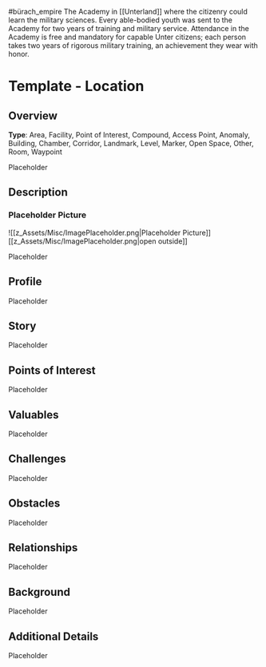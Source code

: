 #bürach_empire 
The Academy in [[Unterland]] where the citizenry could learn the military sciences. Every able-bodied youth was sent to the Academy for two years of training and military service. Attendance in the Academy is free and mandatory for capable Unter citizens; each person takes two years of rigorous military training, an achievement they wear with honor.

# Template - Location
## Overview
**Type**: Area, Facility, Point of Interest, Compound, Access Point, Anomaly, Building, Chamber, Corridor, Landmark, Level, Marker, Open Space, Other, Room, Waypoint

Placeholder

## Description
### Placeholder Picture
![[z_Assets/Misc/ImagePlaceholder.png|Placeholder Picture]]
[[z_Assets/Misc/ImagePlaceholder.png|open outside]]

Placeholder

## Profile
Placeholder

## Story
Placeholder

## Points of Interest
Placeholder

## Valuables
Placeholder

## Challenges
Placeholder

## Obstacles
Placeholder

## Relationships
Placeholder

## Background
Placeholder

## Additional Details
Placeholder

